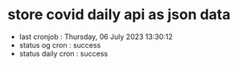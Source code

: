 # store covid daily api as json data

- last cronjob : Thursday, 06 July 2023 13:30:12
- status og cron : success
- status daily cron : success
      
      